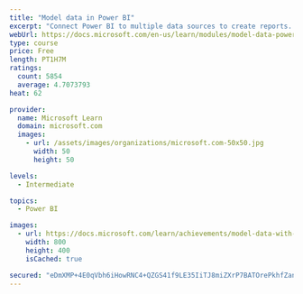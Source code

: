 ```yaml
---
title: "Model data in Power BI"
excerpt: "Connect Power BI to multiple data sources to create reports. Define the relationship between your data sources."
webUrl: https://docs.microsoft.com/en-us/learn/modules/model-data-power-bi/
type: course
price: Free
length: PT1H7M
ratings:
  count: 5854
  average: 4.7073793
heat: 62

provider:
  name: Microsoft Learn
  domain: microsoft.com
  images:
    - url: /assets/images/organizations/microsoft.com-50x50.jpg
      width: 50
      height: 50

levels:
  - Intermediate

topics:
  - Power BI

images:
  - url: https://docs.microsoft.com/learn/achievements/model-data-with-power-bi-desktop-social.png
    width: 800
    height: 400
    isCached: true

secured: "eDmXMP+4E0qVbh6iHowRNC4+QZGS41f9LE35IiTJ8miZXrP7BATOrePkhfZanYSFe1PuzvBb1GQaStK3Be5vc2n2Hb2W52TaHxm+8giKDNzRxS/Mw8CmPSGwsn6ciMXIBPeJDEmTZ86B+ZddGhI0yhW1rZJGaXvIXUNQAiLwZxCMuivWC6BFfUmBEJmeKHk6qm0V2pOvB5JwZ4b4zum0dsjW0s6DHWjNDfFz4LkYD8Efzh6SBq4U8Q1sf7c0KgJ3urTnbpOT87NPlMsorseXe7FFW2FlCHY6jYb2Y6fs1YWRyHZeL8jd3tgVyKzcseSmhyA3ugrwGheUGHhOu4qaBYf63hhCb475ymtjTMQ/7FzJsaqsZLCr74rDL10KAvPyUWTyXFryDGut2jwdUnaGyqGPEUGEXuixFBJoTb3b/nE=;jT7vRxG67z/PHR5od+fM8w=="
---
```



